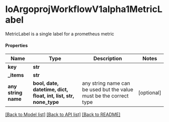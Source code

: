 # IoArgoprojWorkflowV1alpha1MetricLabel

MetricLabel is a single label for a prometheus metric

#### Properties
Name | Type | Description | Notes
------------ | ------------- | ------------- | -------------
**key** | **str** |  | 
**_items** | **str** |  | 
**any string name** | **bool, date, datetime, dict, float, int, list, str, none_type** | any string name can be used but the value must be the correct type | [optional]

[[Back to Model list]](../README.md#documentation-for-models) [[Back to API list]](../README.md#documentation-for-api-endpoints) [[Back to README]](../README.md)

